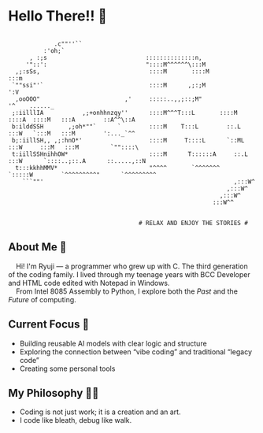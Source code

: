# Hello There!! :wave:

```text

             .c""''``                                
          :'oh;`
      , :;s                            ::::::::::::::n,
     '"::':                            "::::M^^^^^^\:::M
  ,;:sSs,                               ::::M       ::::M                                   :::m
 `""ssi"'`                              ::::M      ,;:;M                                     ':V
  ,ooOOO"                        ,'     :::::..,,;::;M"                                      '^    ......_
 ;:iilllIA           ,;+onhhnzqy''      ::::M^^^T:::L       ::::M      ::::A  ::::M   :::A        ::A^^\::A
 b:ilddSSH       ,;oh*""`      `        ::::M    T:::L        ::.L     :::W   `:::M   :::M        ':..._`^^
 b;:iillSH,, ,;:hnO*'                   ::::M     T::::L      `::ML   :::W     :::M   :::M         `""::::\
 t:iillSSHnihhOW*                       ::::M      T::::::A     ::.L :::W      `::::..;::.A      ::.....,::N
  t:::kkhhMMV*                          "^^^^       `^^^^^^^     `:::::W        `^^^^^^^^^"      `^^^^^^^^^
    ```""'                                                      ,:::W^
                                                              ,:::W^
                                                            ,:::W^
                                                          :::W^^


                                     # RELAX AND ENJOY THE STORIES #

```

## About Me :floppy_disk:

&nbsp;&nbsp;&nbsp;&nbsp;Hi! I'm Ryuji &mdash; a programmer who grew up with C. The third generation of the coding family. I lived through my teenage years with BCC Developer and HTML code edited with Notepad in Windows.  
&nbsp;&nbsp;&nbsp;&nbsp;From Intel 8085 Assembly to Python, I explore both the *Past* and the *Future* of computing.

## Current Focus :wrench:

- Building reusable AI models with clear logic and structure
- Exploring the connection between “vibe coding” and traditional “legacy code”
- Creating some personal tools

## My Philosophy :mage_man:

- Coding is not just work; it is a creation and an art.
- I code like bleath, debug like walk.

<!--
**Ryuji-Hazama/Ryuji-Hazama** is a ✨ _special_ ✨ repository because its `README.md` (this file) appears on your GitHub profile.

Here are some ideas to get you started:

- 🔭 I’m currently working on ...
- 🌱 I’m currently learning ...
- 👯 I’m looking to collaborate on ...
- 🤔 I’m looking for help with ...
- 💬 Ask me about ...
- 📫 How to reach me: ...
- 😄 Pronouns: ...
- ⚡ Fun fact: ...
-->
